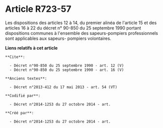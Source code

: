 # Article R723-57

Les dispositions des articles 12 à 14, du premier alinéa de l'article 15 et des articles 16 à 22 du décret n° 90-850 du 25
septembre 1990 portant dispositions communes à l'ensemble des sapeurs-pompiers professionnels sont applicables aux sapeurs-
pompiers volontaires.

**Liens relatifs à cet article**

	**Cite**:

	  - Décret n°90-850 du 25 septembre 1990 - art. 12 (V)
	  - Décret n°90-850 du 25 septembre 1990 - art. 16 (V)

	**Anciens textes**:

	  - Décret n°2013-412 du 17 mai 2013 - art. 54 (VT)

	**Codifié par**:

	  - Décret n°2014-1253 du 27 octobre 2014 - art.

	**Créé par**:

	  - Décret n°2014-1253 du 27 octobre 2014 - art.
